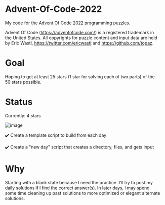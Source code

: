 # Advent-Of-Code-2022
My code for the Advent Of Code 2022 programming puzzles.


Advent Of Code (https://adventofcode.com/) is a registered trademark in the United States. All copyrights for puzzle content and input data are held by Eric Wastl, https://twitter.com/ericwastl and https://github.com/topaz.

# Goal
Hoping to get at least 25 stars (1 star for solving each of two parts) of the 50 stars possible.

# Status
Currently: 4 stars


![image](https://user-images.githubusercontent.com/91928992/205315656-95c007e1-e10d-4eec-bf42-2683be1e552a.png)


:heavy_check_mark: Create a template script to build from each day


:heavy_check_mark: Create a "new day" script that creates a directory, files, and gets input


# Why
Starting with a blank state because I need the practice. I'll try to post my daily solutions if I find the correct answer(s). In later days, I may spend some time cleaning up past solutions to more optimized or elegant alternate solutions.

